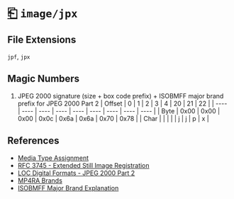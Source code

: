 # [⎗](../README.md) `image/jpx`

## File Extensions

`jpf`, `jpx`

## Magic Numbers

1. JPEG 2000 signature (size + box code prefix) + ISOBMFF major brand prefix for JPEG 2000 Part 2
   | Offset | 0 | 1 | 2 | 3 | 4 | 20 | 21 | 22 |
   | ---- | ---- | ---- | ---- | ---- | ---- | ---- | ---- | ---- |
   | Byte | 0x00 | 0x00 | 0x00 | 0x0c | 0x6a | 0x6a | 0x70 | 0x78 |
   | Char | | | | | j | j | p | x |

## References

- [Media Type Assignment](https://www.iana.org/assignments/media-types/image/jpx)
- [RFC 3745 - Extended Still Image Registration](https://datatracker.ietf.org/doc/html/rfc3745#section-4.2)
- [LOC Digital Formats - JPEG 2000 Part 2](https://www.loc.gov/preservation/digital/formats/fdd/fdd000154.shtml)
- [MP4RA Brands](https://mp4ra.org/registered-types/brands)
- [ISOBMFF Major Brand Explanation](https://www.ftyps.com/what.html)
